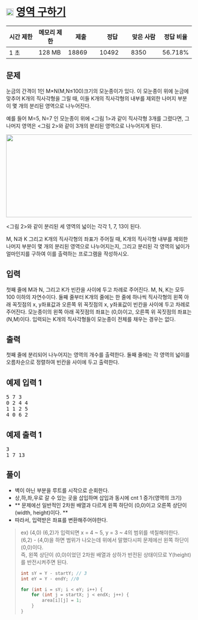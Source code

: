 # <img src="https://d2gd6pc034wcta.cloudfront.net/tier/10.svg" class="solvedac-tier" width="20px"> [영역 구하기](https://www.acmicpc.net/problem/2583)

<div class="col-md-12">
			<div class="table-responsive">
				<table class="table" id="problem-info">
				<thead>
				<tr>
									<th style="width:16%;">시간 제한</th>
					<th style="width:16%;">메모리 제한</th>
					<th style="width:17%;">제출</th>
					<th style="width:17%;">정답</th>
					<th style="width:17%;">맞은 사람</th>
					<th style="width:17%;">정답 비율</th>
								</tr>
				</thead>
				<tbody>
				<tr>
				<td>1 초</td>
				<td>128 MB</td>
									<td>18869</td>
					<td>10492</td>
					<td>8350</td>
					<td>56.718%</td>
								</tr>
				</tbody>
				</table>
			</div>
		</div>

## 문제
눈금의 간격이 1인 M×N(M,N≤100)크기의 모눈종이가 있다. 이 모눈종이 위에 눈금에 맞추어 K개의 직사각형을 그릴 때, 이들 K개의 직사각형의 내부를 제외한 나머지 부분이 몇 개의 분리된 영역으로 나누어진다.

예를 들어 M=5, N=7 인 모눈종이 위에 <그림 1>과 같이 직사각형 3개를 그렸다면, 그 나머지 영역은 <그림 2>와 같이 3개의 분리된 영역으로 나누어지게 된다.

<p align="center">
  <img alt="" src="https://www.acmicpc.net/upload/images/zzJD2aQyF5Rm4IlOt.png" style="height:224px; width:589px">
</p>

<그림 2>와 같이 분리된 세 영역의 넓이는 각각 1, 7, 13이 된다.

M, N과 K 그리고 K개의 직사각형의 좌표가 주어질 때, K개의 직사각형 내부를 제외한 나머지 부분이 몇 개의 분리된 영역으로 나누어지는지, 그리고 분리된 각 영역의 넓이가 얼마인지를 구하여 이를 출력하는 프로그램을 작성하시오.

## 입력
첫째 줄에 M과 N, 그리고 K가 빈칸을 사이에 두고 차례로 주어진다. M, N, K는 모두 100 이하의 자연수이다. 둘째 줄부터 K개의 줄에는 한 줄에 하나씩 직사각형의 왼쪽 아래 꼭짓점의 x, y좌표값과 오른쪽 위 꼭짓점의 x, y좌표값이 빈칸을 사이에 두고 차례로 주어진다. 모눈종이의 왼쪽 아래 꼭짓점의 좌표는 (0,0)이고, 오른쪽 위 꼭짓점의 좌표는(N,M)이다. 입력되는 K개의 직사각형들이 모눈종이 전체를 채우는 경우는 없다.

## 출력
첫째 줄에 분리되어 나누어지는 영역의 개수를 출력한다. 둘째 줄에는 각 영역의 넓이를 오름차순으로 정렬하여 빈칸을 사이에 두고 출력한다.

<div class="col-md-12">
				<div class="row">
					<div class="col-md-6">
						<section id="sampleinput1">
						<div class="headline">
						<h2>예제 입력 1
						</h2>
						</div>
						<pre class="sampledata" id="sample-input-1">5 7 3
0 2 4 4
1 1 2 5
4 0 6 2
</pre>
						</section>
					</div>
					<div class="col-md-6">
						<section id="sampleoutput1">
						<div class="headline">
						<h2>예제 출력 1
						</h2>
						</div>
						<pre class="sampledata" id="sample-output-1">3
1 7 13
</pre>
						</section>
					</div>
									</div>
				</div>
				
				
## 풀이
- 벽이 아닌 부분을 루트를 시작으로 순회한다.
- 상,하,좌,우로 갈 수 있는 곳을 삽입하며 삽입과 동시에 cnt 1 증가(영역의 크기)
- ** 문제에선 일반적인 2차원 배열과 다르게 왼쪽 하단이 (0,0)이고 오른쪽 상단이 (width, height)이다. **
- 따라서, 입력받은 좌표를 변환해주어야한다.
 > ex)
 > (4,0) (6,2)가 입력되면
 > x = 4 ~ 5, y = 3 ~ 4의 범위를 색칠해야한다.<br>
 > (6,2) - (4,0)을 하면 범위가 나오는데 위에서 말했다시피 문제에선 왼쪽 하단이 (0,0)이다.<br>
 > 즉, 왼쪽 상단이 (0,0)이었던 2차원 배열과 상하가 반전된 상태이므로 Y(height)를 반전시켜주면 된다.<br>
 > ```java
 > int sY = Y - startY; // 3
 > int eY = Y - endY; //0
 > 
 > for (int i = sY; i < eY; i++) {
 >     for (int j = startX; j < endX; j++) {
 >         area[i][j] = 1;
 >     }
 > }
 > 
 >```
